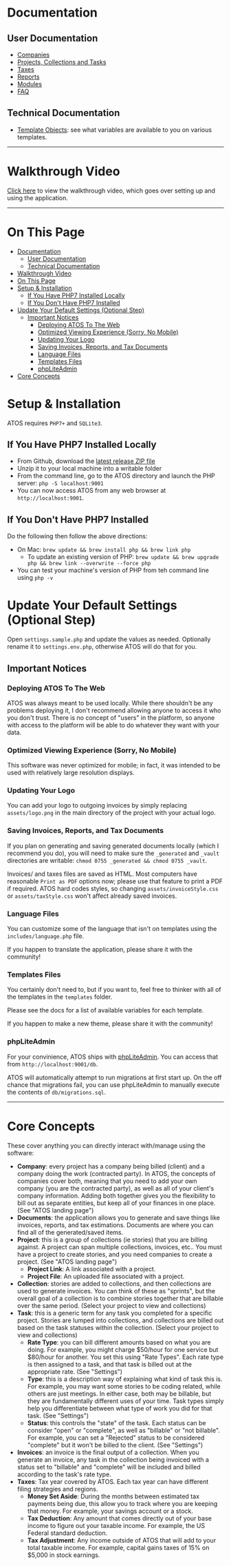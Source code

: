 # Documentation

## User Documentation

- [Companies](companies.md)
- [Projects, Collections and Tasks](projects.md)
- [Taxes](taxes.md)
- [Reports](reports.md)
- [Modules](https://github.com/jbelelieu/atos_modules)
- [FAQ](faq.md)

## Technical Documentation

- [Template Objects](objects.md): see what variables are available to you on various templates.

---

# Walkthrough Video

[Click here](https://youtu.be/DY_ze39ZRt8) to view the walkthrough video, which goes over setting up and using the application.

----

# On This Page

- [Documentation](#documentation)
  - [User Documentation](#user-documentation)
  - [Technical Documentation](#technical-documentation)
- [Walkthrough Video](#walkthrough-video)
- [On This Page](#on-this-page)
- [Setup & Installation](#setup--installation)
  - [If You Have PHP7 Installed Locally](#if-you-have-php7-installed-locally)
  - [If You Don't Have PHP7 Installed](#if-you-dont-have-php7-installed)
- [Update Your Default Settings (Optional Step)](#update-your-default-settings-optional-step)
  - [Important Notices](#important-notices)
    - [Deploying ATOS To The Web](#deploying-atos-to-the-web)
    - [Optimized Viewing Experience (Sorry, No Mobile)](#optimized-viewing-experience-sorry-no-mobile)
    - [Updating Your Logo](#updating-your-logo)
    - [Saving Invoices, Reports, and Tax Documents](#saving-invoices-reports-and-tax-documents)
    - [Language Files](#language-files)
    - [Templates Files](#templates-files)
    - [phpLiteAdmin](#phpliteadmin)
- [Core Concepts](#core-concepts)

# Setup & Installation

ATOS requires `PHP7+` and `SQLite3`.

## If You Have PHP7 Installed Locally

- From Github, download the [latest release ZIP file](https://github.com/jbelelieu/atos/releases)
- Unzip it to your local machine into a writable folder
- From the command line, go to the ATOS directory and launch the PHP server: `php -S localhost:9001`
- You can now access ATOS from any web browser at `http://localhost:9001`.

## If You Don't Have PHP7 Installed

Do the following then follow the above directions:

- On Mac: `brew update && brew install php && brew link php`
  - To update an existing version of PHP: `brew update && brew upgrade php && brew link --overwrite --force php`
- You can test your machine's version of PHP from teh command line using `php -v`

# Update Your Default Settings (Optional Step)

Open `settings.sample.php` and update the values as needed. Optionally rename it to `settings.env.php`, otherwise ATOS will do that for you.

## Important Notices

### Deploying ATOS To The Web

ATOS was always meant to be used locally. While there shouldn't be any problems deploying it, I don't recommend allowing anyone to access it who you don't trust. There is no concept of "users" in the platform, so anyone with access to the platform will be able to do whatever they want with your data.

### Optimized Viewing Experience (Sorry, No Mobile)

This software was never optimized for mobile; in fact, it was intended to be used with relatively large resolution displays.

### Updating Your Logo

You can add your logo to outgoing invoices by simply replacing `assets/logo.png` in the main directory of the project with your actual logo.

### Saving Invoices, Reports, and Tax Documents

If you plan on generating and saving generated documents locally (which I recommend you do), you will need to make sure the `_generated` and `_vault` directories are writable: `chmod 0755 _generated && chmod 0755 _vault`.

Invoices/ and taxes files are saved as HTML. Most computers have reasonable `Print as PDF` options now; please use that feature to print a PDF if required. ATOS hard codes styles, so changing `assets/invoiceStyle.css` or `assets/taxStyle.css` won't affect already saved invoices.

### Language Files

You can customize some of the language that isn't on templates using the `includes/language.php` file.

If you happen to translate the application, please share it with the community!

### Templates Files

You certainly don't need to, but if you want to, feel free to thinker with all of the templates in the `templates` folder.

Please see the docs for a list of available variables for each template.

If you happen to make a new theme, please share it with the community!

### phpLiteAdmin

For your convinience, ATOS ships with [phpLiteAdmin](https://www.phpliteadmin.org/). You can access that from `http://localhost:9001/db`.

ATOS will automatically attempt to run migrations at first start up. On the off chance that migrations fail, you can use phpLiteAdmin to manually execute the contents of `db/migrations.sql`.

---


# Core Concepts

These cover anything you can directly interact with/manage using the software:

- **Company**: every project has a company being billed (client) and a company doing the work (contracted party). In ATOS, the concepts of companies cover both, meaning that you need to add your own company (you are the contracted party), as well as all of your client's company information. Adding both together gives you the flexibility to bill out as separate entities, but keep all of your finances in one place. (See "ATOS landing page")
- **Documents**: the application allows you to generate and save things like invoices, reports, and tax estimations. Documents are where you can find all of the generated/saved items.
- **Project**: this is a group of collections (ie stories) that you are billing against. A project can span multiple collections, invoices, etc.. You must have a project to create stories, and you need companies to create a project. (See "ATOS landing page")
  - **Project Link**: A link associated with a project.
  - **Project File**: An uploaded file associated with a project.
- **Collection**: stories are added to collections, and then collections are used to generate invoices. You can think of these as "sprints", but the overall goal of a collection is to combine stories together that are billable over the same period. (Select your project to view and collections)
- **Task**: this is a generic term for any task you completed for a specific project. Stories are lumped into collections, and collections are billed out based on the task statuses within the collection. (Select your project to view and collections)
  - **Rate Type**: you can bill different amounts based on what you are doing. For example, you might charge $50/hour for one service but $80/hour for another. You set this using "Rate Types". Each rate type is then assigned to a task, and that task is billed out at the appropriate rate. (See "Settings")
  - **Type**: this is a description way of explaining what kind of task this is. For example, you may want some stories to be coding related, while others are just meetings. In either case, both may be billable, but they are fundamentally different uses of your time. Task types simply help you differentiate between what type of work you did for that task. (See "Settings")
  - **Status**: this controls the "state" of the task. Each status can be consider "open" or "complete", as well as "billable" or "not billable". For example, you can set a "Rejected" status to be considered "complete" but it won't be billed to the client. (See "Settings")
- **Invoices**: an invoice is the final output of a collection. When you generate an invoice, any task in the collection being invoiced with a status set to "billable" and "complete" will be included and billed according to the task's rate type.
- **Taxes**: Tax year covered by ATOS. Each tax year can have different filing strategies and regions.
  - **Money Set Aside**: During the months between estimated tax payments being due, this allow you to track where you are keeping that money. For example, your savings account or a stock.
  - **Tax Deduction**: Any amount that comes directly out of your base income to figure out your taxable income. For example, the US Federal standard deduction.
  - **Tax Adjustment**: Any income outside of ATOS that will add to your total taxable income. For example, capital gains taxes of 15% on $5,000 in stock earnings.
